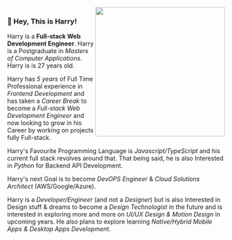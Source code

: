 <img align="right" src="https://firebasestorage.googleapis.com/v0/b/harry-manchanda.appspot.com/o/code.png?alt=media&token=88024a0c-d1c0-4ab6-aabf-894a76b51083" height="300" width="300">

### 🤘 Hey, This is Harry!

Harry is a **Full-stack Web Development Engineer**. Harry is a Postgraduate in _Masters of Computer Applications_. Harry is is 27 years old.

Harry has _5 years_ of Full Time Professional experience in _Frontend Development_ and has taken a _Career Break_ to become a _Full-stack Web Development Engineer_ and now looking to grow in his Career by working on projects fully Full-stack.

Harry's Favourite Programming Language is _Javascript/TypeScript_ and his current full stack revolves around that. That being said, he is also Interested in _Python_ for Backend API Development.

Harry's next Goal is to become _DevOPS Engineer_ & _Cloud Solutions Architect_ (AWS/Google/Azure).

Harry is a _Developer/Engineer_ (and not a _Designer_) but is also Interested in Design stuff & dreams to become a _Design Technologist_ in the future and is interested in exploring more and more on _UI/UX Design & Motion Design_ in upcoming years. He also plans to explore learning _Native/Hybrid Mobile Apps & Desktop Apps Development_.
